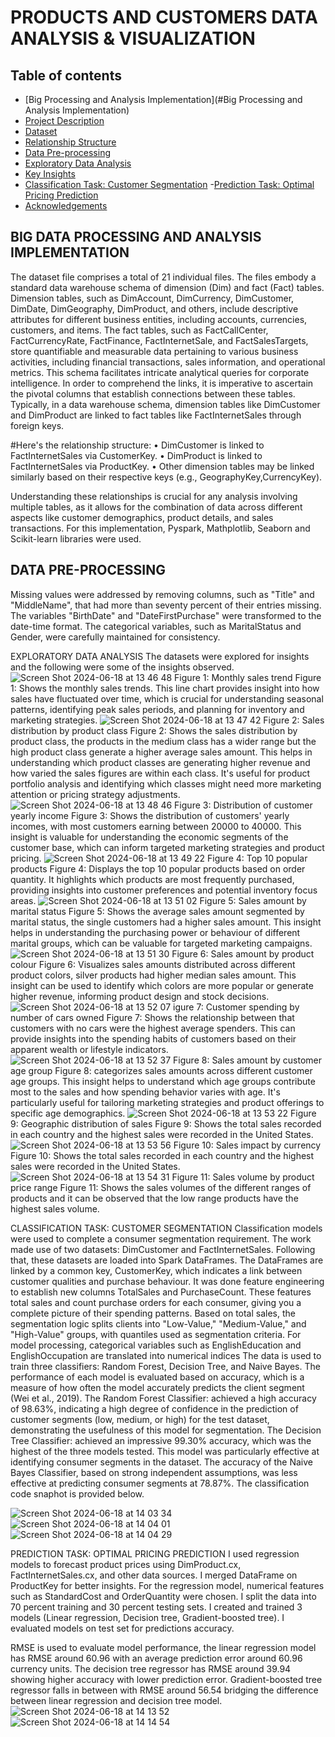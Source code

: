 # PRODUCTS AND CUSTOMERS DATA ANALYSIS & VISUALIZATION

## Table of contents

- [Big Processing and Analysis Implementation](#Big Processing and Analysis Implementation)
- [Project Description](#project-description)
- [Dataset](#dataset)
- [Relationship Structure](#relationship-structure)
- [Data Pre-processing](#data-pre-processing)
- [Exploratory Data Analysis](#exploratory-data-analysis)
- [Key Insights](#key-insights)
- [Classification Task: Customer Segmentation](#classification-task:-customer-segmentation)
  -[Prediction Task: Optimal Pricing Prediction](#prediction-task:-optimal-pricing-prediction)
- [Acknowledgements](#acknowledgements)







## BIG DATA PROCESSING AND ANALYSIS IMPLEMENTATION
  The dataset file comprises a total of 21 individual files. The files embody a standard data warehouse schema of dimension (Dim) and fact (Fact) tables. Dimension tables, such as DimAccount, DimCurrency, DimCustomer, DimDate, DimGeography, DimProduct, and others, include descriptive attributes for different business entities, including accounts, currencies, customers, and items. The fact tables, such as FactCallCenter, FactCurrencyRate, FactFinance, FactInternetSale, and FactSalesTargets, store quantifiable and measurable data pertaining to various business activities, including financial transactions, sales information, and operational metrics. This schema facilitates intricate analytical queries for corporate intelligence. In order to comprehend the links, it is imperative to ascertain the pivotal columns that establish connections between these tables. Typically, in a data warehouse schema, dimension tables like DimCustomer and DimProduct are linked to fact tables like FactInternetSales through foreign keys.

#Here's the relationship structure:
• DimCustomer is linked to FactInternetSales via CustomerKey.
• DimProduct is linked to FactInternetSales via ProductKey.
• Other dimension tables may be linked similarly based on their respective keys (e.g., GeographyKey,CurrencyKey).

Understanding these relationships is crucial for any analysis involving multiple tables, as it allows for the combination of data across different aspects like customer demographics, product details, and sales transactions. For this implementation, Pyspark, Mathplotlib, Seaborn and Scikit-learn libraries were used.

## DATA PRE-PROCESSING
Missing values were addressed by removing columns, such as "Title" and "MiddleName", that had more than seventy percent of their entries missing. The variables "BirthDate" and "DateFirstPurchase" were transformed to the date-time format. The categorical variables, such as MaritalStatus and Gender, were carefully maintained for consistency.

EXPLORATORY DATA ANALYSIS
The datasets were explored for insights and the following were some of the insights observed.
![Screen Shot 2024-06-18 at 13 46 48](https://github.com/AdedotunTemi/Big-Data-Processing-And-Analysis-Python/assets/168010102/d084c1af-afdc-4261-9766-8d4911f3bc90)
Figure 1: Monthly sales trend
Figure 1: Shows the monthly sales trends. This line chart provides insight into how sales have fluctuated over time, which is crucial for understanding seasonal patterns, identifying peak sales periods, and planning for inventory and marketing strategies.
![Screen Shot 2024-06-18 at 13 47 42](https://github.com/AdedotunTemi/Big-Data-Processing-And-Analysis-Python/assets/168010102/e4cccc9a-66c6-44bb-be74-48e16bfdde5b)
Figure 2: Sales distribution by product class
Figure 2: Shows the sales distribution by product class, the products in the medium class has a wider range but the high product class generate a higher average sales amount. This helps in understanding which product classes are generating higher revenue and how varied the sales figures are within each class. It's useful for product portfolio analysis and identifying which classes might need more marketing attention or pricing strategy adjustments.
![Screen Shot 2024-06-18 at 13 48 46](https://github.com/AdedotunTemi/Big-Data-Processing-And-Analysis-Python/assets/168010102/7f106b6d-e088-4d62-a3c6-99cc41bd317e)
Figure 3: Distribution of customer yearly income
Figure 3: Shows the distribution of customers' yearly incomes, with most customers earning between 20000 to 40000. This insight is valuable for understanding the economic segments of the customer base, which can inform targeted marketing strategies and product pricing.
![Screen Shot 2024-06-18 at 13 49 22](https://github.com/AdedotunTemi/Big-Data-Processing-And-Analysis-Python/assets/168010102/88676abf-ad02-41e1-8355-4cc02165c02c)
Figure 4: Top 10 popular products
Figure 4: Displays the top 10 popular products based on order quantity. It highlights which products are most frequently purchased, providing insights into customer preferences and potential inventory focus areas.
![Screen Shot 2024-06-18 at 13 51 02](https://github.com/AdedotunTemi/Big-Data-Processing-And-Analysis-Python/assets/168010102/cbd3dab5-b071-459d-8c5d-0c7c22171330)
Figure 5: Sales amount by marital status
Figure 5: Shows the average sales amount segmented by marital status, the single customers had a higher sales amount. This insight helps in understanding the purchasing power or behaviour of different marital groups, which can be valuable for targeted marketing campaigns.
![Screen Shot 2024-06-18 at 13 51 30](https://github.com/AdedotunTemi/Big-Data-Processing-And-Analysis-Python/assets/168010102/4c740638-fc60-488c-aa30-b039cfb5f711)
Figure 6: Sales amount by product colour
Figure 6: Visualizes sales amounts distributed across different product colors, silver products had higher
median sales amount. This insight can be used to identify which colors are more popular or generate higher revenue, informing product design and stock decisions.
![Screen Shot 2024-06-18 at 13 52 07](https://github.com/AdedotunTemi/Big-Data-Processing-And-Analysis-Python/assets/168010102/588f52b8-224f-4fc1-a5aa-36195326558a)
igure 7: Customer spending by number of cars owned
Figure 7: Shows the relationship between that customers with no cars were the highest average spenders. This can provide insights into the spending habits of customers based on their apparent wealth or lifestyle indicators.
![Screen Shot 2024-06-18 at 13 52 37](https://github.com/AdedotunTemi/Big-Data-Processing-And-Analysis-Python/assets/168010102/94fa4571-54e4-4931-8b43-a9e927857f34)
Figure 8: Sales amount by customer age group
Figure 8: categorizes sales amounts across different customer age groups. This insight helps to understand which age groups contribute most to the sales and how spending behavior varies with age. It's particularly useful for tailoring marketing strategies and product offerings to specific age demographics.
![Screen Shot 2024-06-18 at 13 53 22](https://github.com/AdedotunTemi/Big-Data-Processing-And-Analysis-Python/assets/168010102/6660e156-1836-49ca-961d-acd40e079220)
Figure 9: Geographic distribution of sales
Figure 9: Shows the total sales recorded in each country and the highest sales were recorded in the United
States.
![Screen Shot 2024-06-18 at 13 53 56](https://github.com/AdedotunTemi/Big-Data-Processing-And-Analysis-Python/assets/168010102/3d86dd47-4e46-4635-9152-0397b2032cda)
Figure 10: Sales impact by currency
Figure 10: Shows the total sales recorded in each country and the highest sales were recorded in the United
States.
![Screen Shot 2024-06-18 at 13 54 31](https://github.com/AdedotunTemi/Big-Data-Processing-And-Analysis-Python/assets/168010102/1aaff2e1-df8d-42f9-a07a-a5c98be4504f)
Figure 11: Sales volume by product price range
Figure 11: Shows the sales volumes of the different ranges of products and it can be observed that the low
range products have the highest sales volume.

CLASSIFICATION TASK: CUSTOMER SEGMENTATION
Classification models were used to complete a consumer segmentation requirement. The work made use of two datasets: DimCustomer and FactInternetSales. Following that, these datasets are loaded into Spark DataFrames. The DataFrames are linked by a common key, CustomerKey, which indicates a link between customer qualities and purchase behaviour.
It was done feature engineering to establish new columns TotalSales and PurchaseCount. These features total sales and count purchase orders for each consumer, giving you a complete picture of their spending patterns. Based on total sales, the segmentation logic splits clients into "Low-Value," "Medium-Value," and "High-Value" groups, with quantiles used as segmentation criteria. For model processing, categorical variables such as EnglishEducation and EnglishOccupation are translated into numerical indices
The data is used to train three classifiers: Random Forest, Decision Tree, and Naive Bayes. The performance of each model is evaluated based on accuracy, which is a measure of how often the model accurately predicts the client segment (Wei et al., 2019).
The Random Forest Classifier: achieved a high accuracy of 98.63%, indicating a high degree of confidence in the prediction of customer segments (low, medium, or high) for the test dataset, demonstrating the usefulness of this model for segmentation.
The Decision Tree Classifier: achieved an impressive 99.30% accuracy, which was the highest of the three models tested. This model was particularly effective at identifying consumer segments in the dataset.
The accuracy of the Naive Bayes Classifier, based on strong independent assumptions, was less effective at predicting consumer segments at 78.87%. The classification code snaphot is provided below.

![Screen Shot 2024-06-18 at 14 03 34](https://github.com/AdedotunTemi/Big-Data-Processing-And-Analysis-Python/assets/168010102/bac38eff-956e-4ebd-a546-f0b198be3089)
![Screen Shot 2024-06-18 at 14 04 01](https://github.com/AdedotunTemi/Big-Data-Processing-And-Analysis-Python/assets/168010102/c5aafcc7-9392-42cf-8782-3c0f2c45a0ea)
![Screen Shot 2024-06-18 at 14 04 29](https://github.com/AdedotunTemi/Big-Data-Processing-And-Analysis-Python/assets/168010102/7fc7dc2d-0682-4858-b568-517b250a08f4)

PREDICTION TASK: OPTIMAL PRICING PREDICTION
I used regression models to forecast product prices using DimProduct.cx, FactInternetSales.cx, and other data sources. I merged DataFrame on ProductKey for better insights. For the regression model, numerical features such as StandardCost and OrderQuantity were chosen. I split the data into 70 percent training and 30 percent testing sets. I created and trained 3 models (Linear regression, Decision tree, Gradient-boosted tree). I evaluated models on test set for predictions accuracy.

RMSE is used to evaluate model performance, the linear regression model has RMSE around 60.96 with an average prediction error around 60.96 currency units.
The decision tree regressor has RMSE around 39.94 showing higher accuracy with lower prediction error. Gradient-boosted tree regressor falls in between with RMSE around 56.54 bridging the difference between linear regression and decision tree model.
![Screen Shot 2024-06-18 at 14 13 52](https://github.com/AdedotunTemi/Big-Data-Processing-And-Analysis-Python/assets/168010102/c2b1aaa1-863d-4a67-bdd9-333e060378b4)
![Screen Shot 2024-06-18 at 14 14 54](https://github.com/AdedotunTemi/Big-Data-Processing-And-Analysis-Python/assets/168010102/362e6f00-df90-4e12-bb23-52333d09807f)

